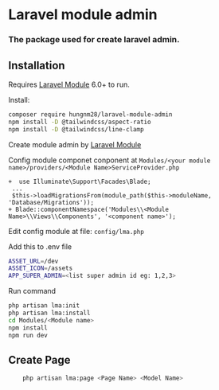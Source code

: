 # Laravel module admin
### The package used for create laravel admin.


## Installation

Requires [Laravel Module](https://nwidart.com/laravel-modules/v6/introduction) 6.0+ to run.

Install:

```sh
composer require hungnm28/laravel-module-admin
npm install -D @tailwindcss/aspect-ratio
npm install -D @tailwindcss/line-clamp
```
Create module admin by [Laravel Module](https://nwidart.com/laravel-modules/v6/basic-usage/creating-a-module)

Config module componet conponent at `Modules/<your module name>/providers/<Module Name>ServiceProvider.php`
```file
+  use Illuminate\Support\Facades\Blade;
 ...
 $this->loadMigrationsFrom(module_path($this->moduleName, 'Database/Migrations'));
+ Blade::componentNamespace('Modules\\<Module Name>\\Views\\Components', '<component name>');
```


Edit config module at file: `config/lma.php`

Add this to .env file
```sh
ASSET_URL=/dev
ASSET_ICON=/assets
APP_SUPER_ADMIN=<list super admin id eg: 1,2,3>
```

Run command
```sh
php artisan lma:init
php artisan lma:install
cd Modules/<Module name>
npm install
npm run dev

```

## Create Page
```sh
    php artisan lma:page <Page Name> <Model Name>
```

